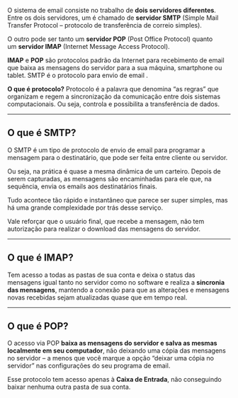 O sistema de email consiste no trabalho de **dois servidores diferentes**.
Entre os dois servidores, um é chamado de **servidor SMTP** (Simple Mail Transfer Protocol – protocolo de transferência de correio simples).

O outro pode ser tanto um **servidor POP** (Post Office Protocol) quanto um **servidor IMAP** (Internet Message Access Protocol). 

**IMAP** e **POP** são protocolos padrão da Internet para recebimento de email que baixa as mensagens do servidor para a sua máquina, smartphone ou tablet. SMTP é o protocolo para envio de email .

**O que é protocolo?** Protocolo é a palavra que denomina “as regras” que organizam e regem a sincronização da comunicação entre dois sistemas computacionais. Ou seja, controla e possibilita a transferência de dados.

---
## **O que é SMTP?**

O SMTP é um tipo de protocolo de envio de email para programar a mensagem para o destinatário, que pode ser feita entre cliente ou servidor.

Ou seja, na prática é quase a mesma dinâmica de um carteiro. Depois de serem capturadas, as mensagens são encaminhadas para ele que, na sequência, envia os emails aos destinatários finais.

Tudo acontece tão rápido e instantâneo que parece ser super simples, mas há uma grande complexidade por trás desse serviço.

Vale reforçar que o usuário final, que recebe a mensagem, não tem autorização para realizar o download das mensagens do servidor.

---
## **O que é IMAP?**

Tem acesso a todas as pastas de sua conta e deixa o status das mensagens igual tanto no servidor como no software e realiza a **sincronia das mensagens**, mantendo a conexão para que as alterações e mensagens novas recebidas sejam atualizadas quase que em tempo real.

---
## **O que é POP?**

O acesso via POP **baixa as mensagens do servidor e salva as mesmas localmente em seu computador**, não deixando uma cópia das mensagens no servidor – a menos que você marque a opção “deixar uma cópia no servidor” nas configurações do seu programa de email.

Esse protocolo tem acesso apenas à **Caixa de Entrada**, não conseguindo baixar nenhuma outra pasta de sua conta.